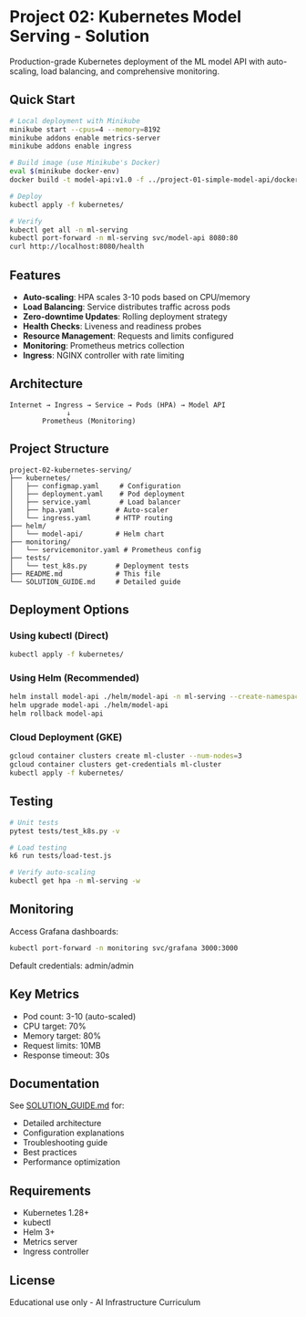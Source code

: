# Project 02: Kubernetes Model Serving - Solution

Production-grade Kubernetes deployment of the ML model API with auto-scaling, load balancing, and comprehensive monitoring.

## Quick Start

```bash
# Local deployment with Minikube
minikube start --cpus=4 --memory=8192
minikube addons enable metrics-server
minikube addons enable ingress

# Build image (use Minikube's Docker)
eval $(minikube docker-env)
docker build -t model-api:v1.0 -f ../project-01-simple-model-api/docker/Dockerfile ../project-01-simple-model-api/

# Deploy
kubectl apply -f kubernetes/

# Verify
kubectl get all -n ml-serving
kubectl port-forward -n ml-serving svc/model-api 8080:80
curl http://localhost:8080/health
```

## Features

- **Auto-scaling**: HPA scales 3-10 pods based on CPU/memory
- **Load Balancing**: Service distributes traffic across pods
- **Zero-downtime Updates**: Rolling deployment strategy
- **Health Checks**: Liveness and readiness probes
- **Resource Management**: Requests and limits configured
- **Monitoring**: Prometheus metrics collection
- **Ingress**: NGINX controller with rate limiting

## Architecture

```
Internet → Ingress → Service → Pods (HPA) → Model API
              ↓
        Prometheus (Monitoring)
```

## Project Structure

```
project-02-kubernetes-serving/
├── kubernetes/
│   ├── configmap.yaml     # Configuration
│   ├── deployment.yaml    # Pod deployment
│   ├── service.yaml       # Load balancer
│   ├── hpa.yaml          # Auto-scaler
│   └── ingress.yaml      # HTTP routing
├── helm/
│   └── model-api/        # Helm chart
├── monitoring/
│   └── servicemonitor.yaml # Prometheus config
├── tests/
│   └── test_k8s.py       # Deployment tests
├── README.md             # This file
└── SOLUTION_GUIDE.md     # Detailed guide
```

## Deployment Options

### Using kubectl (Direct)
```bash
kubectl apply -f kubernetes/
```

### Using Helm (Recommended)
```bash
helm install model-api ./helm/model-api -n ml-serving --create-namespace
helm upgrade model-api ./helm/model-api
helm rollback model-api
```

### Cloud Deployment (GKE)
```bash
gcloud container clusters create ml-cluster --num-nodes=3
gcloud container clusters get-credentials ml-cluster
kubectl apply -f kubernetes/
```

## Testing

```bash
# Unit tests
pytest tests/test_k8s.py -v

# Load testing
k6 run tests/load-test.js

# Verify auto-scaling
kubectl get hpa -n ml-serving -w
```

## Monitoring

Access Grafana dashboards:
```bash
kubectl port-forward -n monitoring svc/grafana 3000:3000
```

Default credentials: admin/admin

## Key Metrics

- Pod count: 3-10 (auto-scaled)
- CPU target: 70%
- Memory target: 80%
- Request limits: 10MB
- Response timeout: 30s

## Documentation

See [SOLUTION_GUIDE.md](SOLUTION_GUIDE.md) for:
- Detailed architecture
- Configuration explanations
- Troubleshooting guide
- Best practices
- Performance optimization

## Requirements

- Kubernetes 1.28+
- kubectl
- Helm 3+
- Metrics server
- Ingress controller

## License

Educational use only - AI Infrastructure Curriculum

